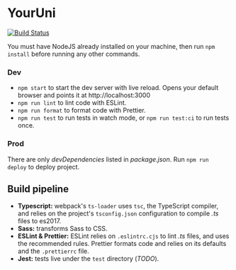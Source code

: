 # YourUni
[![Build Status](https://github.com/vasilionjea/webpack-frontend-template/actions/workflows/unit-tests.yml/badge.svg)](https://github.com/vasilionjea/webpack-frontend-template/actions/workflows/unit-tests.yml)

You must have NodeJS already installed on your machine, then run `npm install` before running any other commands.

### Dev
* `npm start` to start the dev server with live reload. Opens your default browser and points it at http://localhost:3000
* `npm run lint` to lint code with ESLint.
* `npm run format` to format code with Prettier.
* `npm run test` to run tests in watch mode, or `npm run test:ci` to run tests once.

### Prod
There are only _devDependencies_ listed in _package.json_. Run `npm run deploy` to deploy project.

## Build pipeline
* **Typescript:** webpack's `ts-loader` uses `tsc`, the TypeScript compiler, and relies on the project's `tsconfig.json` configuration to compile _.ts_ files to es2017.
* **Sass:** transforms Sass to CSS.
* **ESLint & Prettier:** ESLint relies on `.eslintrc.cjs` to lint _.ts_ files, and uses the recommended rules. Prettier formats code and relies on its defaults and the `.prettierrc` file.
* **Jest:** tests live under the `test` directory (_TODO_).
